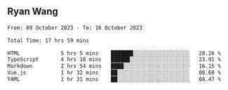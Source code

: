 ## Ryan Wang

<!--START_SECTION:waka-->

```txt
From: 09 October 2023 - To: 16 October 2023

Total Time: 17 hrs 59 mins

HTML             5 hrs 5 mins    ███████░░░░░░░░░░░░░░░░░░   28.26 %
TypeScript       4 hrs 18 mins   ██████░░░░░░░░░░░░░░░░░░░   23.91 %
Markdown         2 hrs 54 mins   ████░░░░░░░░░░░░░░░░░░░░░   16.15 %
Vue.js           1 hr 32 mins    ██░░░░░░░░░░░░░░░░░░░░░░░   08.60 %
YAML             1 hr 31 mins    ██░░░░░░░░░░░░░░░░░░░░░░░   08.47 %
```

<!--END_SECTION:waka-->
